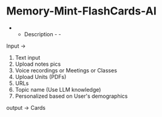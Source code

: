 
# Memory-Mint-FlashCards-AI 

- - Description - - 


Input -> 

1. Text input 
2. Upload notes pics 
3. Voice recordings or Meetings or Classes 
5. Upload Units (PDFs)
6. URLs 
7. Topic name (Use LLM knowledge)
8. Personalized based on User's demographics 
   

output ->
Cards 
